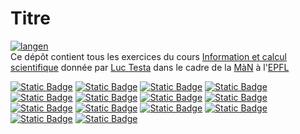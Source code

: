 # Titre
[![langen](https://img.shields.io/badge/lang-en-red)]( <README.md> )  
Ce dépôt contient tous les exercices du cours [Information et calcul scientifique]( https://moodle.epfl.ch/course/view.php?id=16877 ) donnée par [Luc Testa]( https://people.epfl.ch/luc.testa?lang=fr ) dans le cadre de la [MàN]( https://www.epfl.ch/education/bachelor/fr/structure-des-etudes/man/ ) à l'[EPFL]( https://www.epfl.ch/fr/ )

[![Static Badge](https://img.shields.io/badge/Semaine-1-green)]( week1.ipynb )
[![Static Badge](https://img.shields.io/badge/Semaine-2-green)]( week2.ipynb )
[![Static Badge](https://img.shields.io/badge/Semaine-3-green)]( week3.ipynb )
[![Static Badge](https://img.shields.io/badge/Semaine-4-green)]( week4.ipynb )
[![Static Badge](https://img.shields.io/badge/Semaine-5-green)]( week5.ipynb )
[![Static Badge](https://img.shields.io/badge/Semaine-6-green)]( week6.ipynb )
[![Static Badge](https://img.shields.io/badge/Semaine-7-green)]( week7.ipynb )
[![Static Badge](https://img.shields.io/badge/Semaine-8-green)]( week8.ipynb )
[![Static Badge](https://img.shields.io/badge/Semaine-9-green)]( week9.ipynb )
[![Static Badge](https://img.shields.io/badge/Semaine-10-green)]( week10.ipynb )
[![Static Badge](https://img.shields.io/badge/Semaine-11-green)]( week11.ipynb )
[![Static Badge](https://img.shields.io/badge/Semaine-12-green)]( week12.ipynb )
[![Static Badge](https://img.shields.io/badge/Semaine-13-green)]( week13.ipynb )
[![Static Badge](https://img.shields.io/badge/Semaine-14-green)]( week14.ipynb )